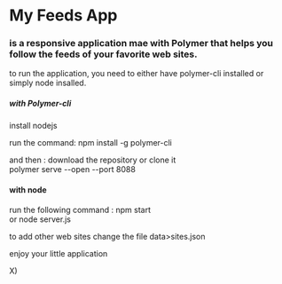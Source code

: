 # My Feeds App

### is a responsive application mae with Polymer that helps you follow the feeds of your favorite web sites.

to run the application, you need to either have polymer-cli installed or simply node insalled.

##### with Polymer-cli

install nodejs

run the command: npm install -g polymer-cli

and then : 
download the repository or clone it    
polymer serve --open --port 8088



#### with node

run the following command :
npm start  
or 
node server.js


to add other web sites change the file data>sites.json

enjoy your little application


X)

